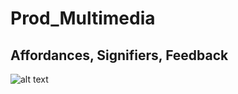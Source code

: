 # Prod_Multimedia

## Affordances, Signifiers, Feedback

![alt text]([https://github.com/[username]/[reponame]/blob/[branch]/image.jpg?raw=true](https://github.com/9saraiva8/Prod_Multimedia/blob/main/Twitch_Sound.png))
